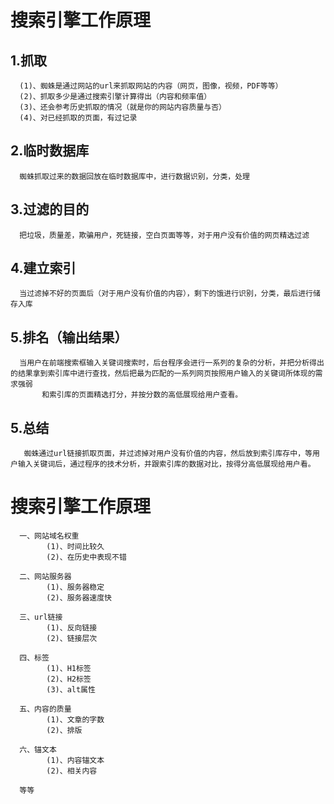 # 搜索引擎工作原理
## 1.抓取
      (1)、蜘蛛是通过网站的url来抓取网站的内容（网页，图像，视频，PDF等等）
      (2)、抓取多少是通过搜索引擎计算得出（内容和频率值）
      (3)、还会参考历史抓取的情况（就是你的网站内容质量与否）
      (4)、对已经抓取的页面，有过记录
## 2.临时数据库
      蜘蛛抓取过来的数据回放在临时数据库中，进行数据识别，分类，处理
## 3.过滤的目的
      把垃圾，质量差，欺骗用户，死链接，空白页面等等，对于用户没有价值的网页精选过滤
## 4.建立索引
      当过滤掉不好的页面后（对于用户没有价值的内容），剩下的饿进行识别，分类，最后进行储存入库
## 5.排名（输出结果）
      当用户在前端搜索框输入关键词搜索时，后台程序会进行一系列的复杂的分析，并把分析得出的结果拿到索引库中进行查找，然后把最为匹配的一系列网页按照用户输入的关键词所体现的需求强弱
           和索引库的页面精选打分，并按分数的高低展现给用户查看。
           
## 5.总结
       蜘蛛通过url链接抓取页面，并过滤掉对用户没有价值的内容，然后放到索引库存中，等用户输入关键词后，通过程序的技术分析，并跟索引库的数据对比，按得分高低展现给用户看。
       
# 搜索引擎工作原理
      一、网站域名权重
            (1)、时间比较久
            (2)、在历史中表现不错
      
      二、网站服务器
            (1)、服务器稳定
            (2)、服务器速度快
            
      三、url链接
            (1)、反向链接
            (2)、链接层次
            
      四、标签
            (1)、H1标签
            (2)、H2标签
            (3)、alt属性
            
      五、内容的质量
            (1)、文章的字数
            (2)、排版
            
      六、锚文本
            (1)、内容锚文本
            (2)、相关内容
            
      等等

